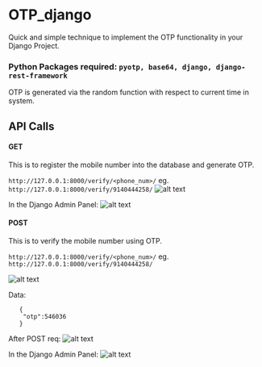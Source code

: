 # OTP_django
Quick and simple technique to implement the OTP functionality in your Django Project.

### Python Packages required: ```pyotp, base64, django, django-rest-framework```
OTP is generated via the random function with respect to current time in system.

## API Calls

#### GET 
This is to register the mobile number into the database and generate OTP.

```http://127.0.0.1:8000/verify/<phone_num>/```
eg.
```http://127.0.0.1:8000/verify/9140444258/```
![alt text](https://github.com/Saumitra-Shukla/OTP_Django/blob/master/photos/Screenshot%20from%202020-09-12%2021-07-19.png?raw=true)

In the Django Admin Panel:
![alt text](https://github.com/Saumitra-Shukla/OTP_Django/blob/master/photos/Screenshot%20from%202020-09-12%2021-22-24.png?raw=true)


#### POST
This is to verify the mobile number using OTP.

```http://127.0.0.1:8000/verify/<phone_num>/```
eg.
```http://127.0.0.1:8000/verify/9140444258/```

![alt text](https://github.com/Saumitra-Shukla/OTP_Django/blob/master/photos/Screenshot%20from%202020-09-12%2021-16-05.png?raw=true)

Data: 
```
   {
    "otp":546036
   }
```

After POST req:
![alt text](https://github.com/Saumitra-Shukla/OTP_Django/blob/master/photos/Screenshot%20from%202020-09-12%2021-16-15.png?raw=true)

In the Django Admin Panel:
![alt text](https://github.com/Saumitra-Shukla/OTP_Django/blob/master/photos/Screenshot%20from%202020-09-12%2021-22-42.png?raw=true)


